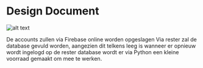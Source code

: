 # Design Document
![alt text](https://github.com/wytzz/Project-proposal/blob/master/doc/Schets%20prog%20project.png)

De accounts zullen via Firebase online worden opgeslagen
Via rester zal de database gevuld worden, aangezien dit telkens leeg is wanneer er opnieuw wordt ingelogd op de rester database wordt er via Python een kleine voorraad gemaakt om mee te werken.
